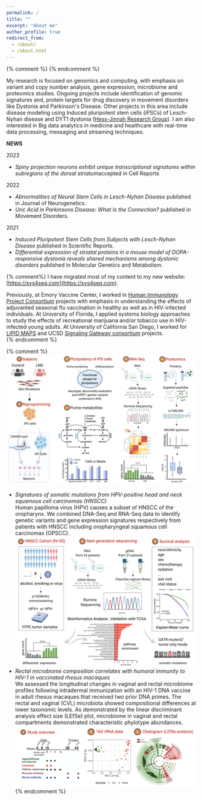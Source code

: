 ```yaml
---
permalink: /
title: ""
excerpt: "About me"
author_profile: true
redirect_from: 
  - /about/
  - /about.html
---
```

{% comment %} {% endcomment %}

My research is focused on genomics and computing, with emphasis on variant and copy number analysis, gene expression, microbiome and proteomics studies. Ongoing projects include identification of genomic signatures and, protein targets for drug discovery in movement disorders like Dystonia and Parkinson's Disease. Other projects in this area include disease modeling using Induced pluripotent stem cells (iPSCs) of Lesch-Nyhan disease and DYT1 dystonia (<a href="https://med.emory.edu/departments/pharmacology-chemical-biology/labs/hess-jinnah-lab/index.html" target="_blank">Hess-Jinnah Research Group</a>). I am also interested in Big data analytics in medicine and healthcare with real-time data processing, messaging and streaming techniques.  

<b>NEWS</b>

2023  
<ul>
<li><em>Spiny projection neurons exhibit unique transcriptional signatures within subregions of the dorsal striatum</em>accepted in Cell Reports</li>
</ul>  
2022  
<ul>
<li><em>Abnormalities of Neural Stem Cells in Lesch-Nyhan Disease</em> published in Journal of Neurogenetics.</li>  
<li><em>Uric Acid in Parkinsons Disease: What Is the Connection?</em> published in Movement Disorders.</li>   
</ul>
2021  
<ul>
<li><em>Induced Pluripotent Stem Cells from Subjects with Lesch-Nyhan Disease</em> published in Scientific Reports.</li>    
<li><em>Differential expression of striatal proteins in a mouse model of DOPA-responsive dystonia reveals shared mechanisms among dystonic disorders</em> published in Molecular Genetics and Metabolism.</li>
</ul>  

{% comment%}
I have migrated most of my content to my new website: [https://sys4seq.com](https://sys4seq.com).  

Previously, at Emory Vaccine Center, I worked in [Human Immunology Project Consortium](https://www.immuneprofiling.org/) projects with emphasis in understanding the effects of adjuvanted seasonal flu vaccination in healthy as well as in HIV-infected individuals. At University of Florida, I applied systems biology approaches to study the effects of recreational marijuana and/or tobacco use in HIV-infected young adults. At University of California San Diego, I worked for [LIPID MAPS](http://www.lipidmaps.org) and UCSD [Signaling Gateway consortium](http://www.signalinggateway.org/molecule/) projects.  
{% endcomment %}  

<!-- Google tag (gtag.js) -->
<script async src="https://www.googletagmanager.com/gtag/js?id=G-RWM39QLMPF"></script>
<script>
  window.dataLayer = window.dataLayer || [];
  function gtag(){dataLayer.push(arguments);}
  gtag('js', new Date());

  gtag('config', 'G-RWM39QLMPF');
</script>

{% comment %}
![Lesch-Nyhan-Disease](/images/illustration1.png)    

* _Signatures of somatic mutations from HPV-positive head and neck squamous cell carcinomas (HNSCC)_  
Human papilloma virus (HPV) causes a subset of HNSCC of the oropharynx. We combined DNA-Seq and RNA-Seq data to identify genetic variants and gene expression signatures respectively from patients with HNSCC including oropharyngeal squamous cell carcinomas (OPSCC).
![/cancer_mutations](/images/illustration2.png)  
* _Rectal microbiome composition correlates with humoral immunity to HIV-1 in vaccinated rhesus macaques_  
We assessed the longitudinal changes in vaginal and rectal microbiome profiles following intradermal immunization with an HIV-1 DNA vaccine in adult rhesus macaques that received two prior DNA primes. The rectal and vaginal (CVL) microbiota showed compositional differences at lower taxonomic levels. As demonstrated by the linear discriminant analysis effect size (LEfSe) plot, microbiome in vaginal and rectal compartments demonstrated characteristic phylotype abundances.
![/cladogram](/images/illustration3.png)  
{% endcomment %}
